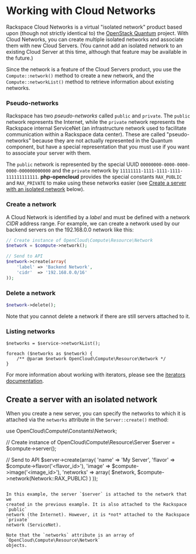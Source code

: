 Working with Cloud Networks
===========================

Rackspace Cloud Networks is a virtual "isolated network" product
based upon (though not strictly identical to) the [OpenStack
Quantum](http://quantum.openstack.org) project. With Cloud Networks,
you can create multiple isolated networks and associate them with
new Cloud Servers.  (You cannot add an isolated network to an
existing Cloud Server at this time, although that feature may be
available in the future.)

Since the network is a feature of the Cloud Servers product, you
use the `Compute::network()` method to create a new network, and
the `Compute::networkList()` method to retrieve information about
existing networks.

### Pseudo-networks

Rackspace has two *pseudo-networks* called `public` and `private`.
The `public` network represents the Internet, while the `private`
network represents the Rackspace internal ServiceNet (an infrastructure
network used to facilitate communication within a Rackspace data
center). These are called "pseudo-networks" because they are not
actually represented in the Quantum component, but have a special
representation that you must use if you want to associate your
server with them.

The `public` network is represented by the special UUID
`00000000-0000-0000-0000-000000000000` and the `private` network
by `11111111-1111-1111-1111-111111111111`. <b>php-opencloud</b>
provides the special constants `RAX_PUBLIC` and `RAX_PRIVATE` to
make using these networks easier (see [Create a server with an
isolated network](#server) below).


### Create a network

A Cloud Network is identified by a *label* and must be defined with
a network *CIDR* address range. For example, we can create a network
used by our backend servers on the 192.168.0.0 network like this:

```php
// Create instance of OpenCloud\Compute\Resource\Network
$network = $compute->network();

// Send to API
$network->create(array(
    'label' => 'Backend Network',
    'cidr'  => '192.168.0.0/16'
));
```

### Delete a network

```php
$network->delete();
```

Note that you cannot delete a network if there are still servers attached to it.

### Listing networks

```
$networks = $service->networkList();

foreach ($networks as $network) {
    /** @param $network OpenCloud\Compute\Resource\Network */
}
```

For more information about working with iterators, please see the
[iterators documentation](Iterators.md).

## Create a server with an isolated network

When you create a new server, you can specify the networks to which
it is attached via the `networks` attribute in the `Server::create()`
method:

use OpenCloud\Compute\Constants\Network;

// Create instance of OpenCloud\Compute\Resource\Server
$server = $compute->server();

// Send to API
$server->create(array(
    'name'     => 'My Server',
    'flavor'   => $compute->flavor('<flavor_id>'),
    'image'    => $compute->image('<image_id>'),
    'networks' => array(
        $network,
        $compute->network(Network::RAX_PUBLIC)
    )
));
```

In this example, the server `$server` is attached to the network that we
created in the previous example. It is also attached to the Rackspace `public`
network (the Internet). However, it is *not* attached to the Rackspace `private`
network (ServiceNet).

Note that the `networks` attribute is an array of `OpenCloud\Compute\Resource\Network`
objects.